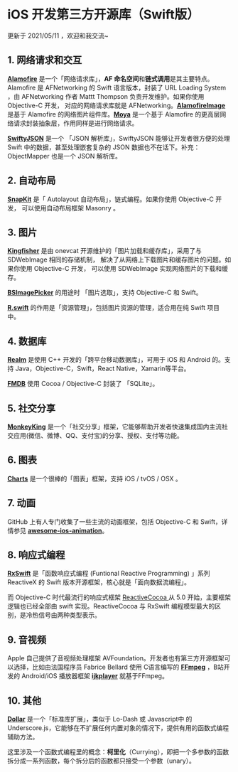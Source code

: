 #  iOS 开发第三方开源库（Swift版）

更新于 2021/05/11 ，欢迎和我交流~



## 1. 网络请求和交互

**[Alamofire](https://github.com/Alamofire/Alamofire)** 是一个「网络请求库」，**AF 命名空间**和**链式调用**是其主要特点。Alamofire 是 AFNetworking 的 Swift 语言版本，封装了 URL Loading System ，由 AFNetworking 作者 Mattt Thompson 负责开发维护。如果你使用 Objective-C 开发， 对应的网络请求库就是 AFNetworking。**[AlamofireImage](https://link.zhihu.com/?target=https%3A//links.jianshu.com/go%3Fto%3Dhttps%3A%2F%2Fgithub.com%2FAlamofire%2FAlamofireImage)** 是基于 Alamofire 的网络图片组件库。**[Moya](https://github.com/Moya/Moya)** 是一个基于 Alamofire 的更高层网络请求封装抽象层，作用同样是进行网络请求。

**[SwiftyJSON](https://github.com/SwiftyJSON/SwiftyJSON)** 是一个 「JSON 解析库」，SwiftyJSON 能够让开发者很方便的处理 Swift 中的数据，甚至处理嵌套复杂的 JSON 数据也不在话下。补充：ObjectMapper 也是一个 JSON 解析库。



## 2. 自动布局

**[SnapKit](https://github.com/SnapKit/SnapKit)** 是「 Autolayout 自动布局」，链式编程。如果你使用 Objective-C 开发， 可以使用自动布局框架 Masonry 。



## 3. 图片

**[Kingfisher](https://github.com/onevcat/Kingfisher)** 是由 onevcat 开源维护的「图片加载和缓存库」，采用了与 SDWebImage 相同的存储机制， 解决了从网络上下载图片和缓存图片的问题。如果你使用 Objective-C 开发， 可以使用 SDWebImage 实现网络图片的下载和缓存。

**[BSImagePicker](https://github.com/mikaoj/BSImagePicker)** 的用途时 「图片选取」，支持 Objective-C 和 Swift。

**[R.swift](https://github.com/mac-cain13/R.swift)** 的作用是「资源管理」，包括图片资源的管理，适合用在纯 Swift 项目中。



## 4. 数据库

**[Realm](https://realm.io/cn)** 是使用 C++ 开发的「跨平台移动数据库」，可用于 iOS 和 Android 的。支持 Java，Objective-C，Swift，React Native，Xamarin等平台。

**[FMDB](https://github.com/ccgus/fmdb)** 使用 Cocoa / Objective-C 封装了 「SQLite」。



## 5. 社交分享

**[MonkeyKing](https://github.com/nixzhu/MonkeyKing)** 是一个「社交分享」框架，它能够帮助开发者快速集成国内主流社交应用(微信、微博、QQ、支付宝)的分享、授权、支付等功能。



## 6. 图表

**[Charts](https://github.com/danielgindi/Charts)** 是一个很棒的「图表」框架，支持 iOS / tvOS / OSX 。



## 7. 动画

GitHub 上有人专门收集了一些主流的动画框架，包括 Objective-C 和 Swift，详情参见 **[awesome-ios-animation](https://github.com/ameizi/awesome-ios-animation)**。



## 8. 响应式编程

**[RxSwift](https://github.com/ReactiveX/RxSwift)** 是「函数响应式编程 (Funtional Reactive Programming) 」系列 ReactiveX 的 Swift 版本开源框架，核心就是「面向数据流编程」。

而 Objective-C 时代最流行的响应式框架 [ReactiveCocoa ](https://github.com/ReactiveCocoa/ReactiveCocoa) 从 5.0 开始，主要框架逻辑也已经全部由 swift 实现。ReactiveCocoa 与 RxSwift 编程模型最大的区别，是冷热信号由两种类型表示。



## 9. 音视频

Apple 自己提供了音视频处理框架 AVFoundation。开发者也有第三方开源框架可以选择，比如由法国程序员 Fabrice Bellard 使用 C语言编写的 **[FFmpeg](https://github.com/FFmpeg/FFmpeg)** ，B站开发的 Android/iOS 播放器框架 **[ijkplayer](https://github.com/bilibili/ijkplayer)** 就基于FFmpeg。



## 10. 其他

**[Dollar](https://github.com/ankurp/Dollar)** 是一个「标准库扩展」，类似于 Lo-Dash 或 Javascript中 的Underscore.js，它能够在不扩展任何内置对象的情况下，提供有用的函数式编程辅助方法。

这里涉及一个函数式编程里的概念：**柯里化**（Currying），即把一个多参数的函数拆分成一系列函数，每个拆分后的函数都只接受一个参数（unary）。



